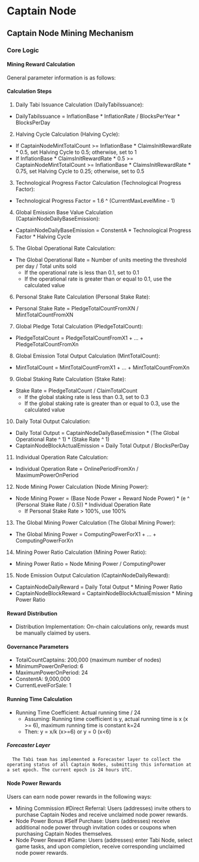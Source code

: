 # Captain Node

## Captain Node Mining Mechanism

### Core Logic
#### Mining Reward Calculation
General parameter information is as follows:
#### Calculation Steps
1. Daily Tabi Issuance Calculation (DailyTabiIssuance):
- DailyTabiIssuance = InflationBase * InflationRate / BlocksPerYear * BlocksPerDay
2. Halving Cycle Calculation (Halving Cycle):
- If CaptainNodeMintTotalCount >= InflationBase * ClaimsInitRewardRate * 0.5, set Halving Cycle to 0.5; otherwise, set to 1
- If InflationBase * ClaimsInitRewardRate * 0.5 >= CaptainNodeMintTotalCount >= InflationBase * ClaimsInitRewardRate * 0.75, set Halving Cycle to 0.25; otherwise, set to 0.5
3. Technological Progress Factor Calculation (Technological Progress Factor):
- Technological Progress Factor = 1.6 ^ (CurrentMaxLevelMine - 1)
4. Global Emission Base Value Calculation (CaptainNodeDailyBaseEmission):
- CaptainNodeDailyBaseEmission = ConstentA * Technological Progress Factor * Halving Cycle
5. The Global Operational Rate Calculation:
- The Global Operational Rate = Number of units meeting the threshold per day / Total units sold
    - If the operational rate is less than 0.1, set to 0.1
    - If the operational rate is greater than or equal to 0.1, use the calculated value
6. Personal Stake Rate Calculation (Personal Stake Rate):
- Personal Stake Rate = PledgeTotalCountFromXN / MintTotalCountFromXN
7. Global Pledge Total Calculation (PledgeTotalCount):
- PledgeTotalCount = PledgeTotalCountFromX1 + ... + PledgeTotalCountFromXn
8. Global Emission Total Output Calculation (MintTotalCount):
- MintTotalCount = MintTotalCountFromX1 + ... + MintTotalCountFromXn
9. Global Staking Rate Calculation (Stake Rate):
- Stake Rate = PledgeTotalCount / ClaimTotalCount
    - If the global staking rate is less than 0.3, set to 0.3
    - If the global staking rate is greater than or equal to 0.3, use the calculated value
10. Daily Total Output Calculation:
- Daily Total Output = CaptainNodeDailyBaseEmission * (The Global Operational Rate ^ 1) * (Stake Rate ^ 1)
- CaptainNodeBlockActualEmission = Daily Total Output / BlocksPerDay
11. Individual Operation Rate Calculation:
- Individual Operation Rate = OnlinePeriodFromXn / MaximumPowerOnPeriod
12. Node Mining Power Calculation (Node Mining Power):
- Node Mining Power = (Base Node Power + Reward Node Power) * (e ^ (Personal Stake Rate / 0.5)) * Individual Operation Rate
    - If Personal Stake Rate > 100%, use 100%
13. The Global Mining Power Calculation (The Global Mining Power):
- The Global Mining Power = ComputingPowerForX1 + ... + ComputingPowerForXn
14. Mining Power Ratio Calculation (Mining Power Ratio):
- Mining Power Ratio = Node Mining Power / ComputingPower
15. Node Emission Output Calculation (CaptainNodeDailyReward):
- CaptainNodeDailyReward = Daily Total Output * Mining Power Ratio
- CaptainNodeBlockReward = CaptainNodeBlockActualEmission * Mining Power Ratio
#### Reward Distribution
- Distribution Implementation: On-chain calculations only, rewards must be manually claimed by users.
#### Governance Parameters
- TotalCountCaptains: 200,000 (maximum number of nodes)
- MinimumPowerOnPeriod: 6
- MaximumPowerOnPeriod: 24
- ConstentA: 9,000,000
- CurrentLevelForSale: 1
#### Running Time Calculation
- Running Time Coefficient: Actual running time / 24
    - Assuming: Running time coefficient is y, actual running time is x (x >= 6), maximum running time is constant k=24
    - Then: y = x/k (x>=6) or y = 0 (x<6)
##### Forecaster Layer
      The Tabi team has implemented a Forecaster layer to collect the operating status of all Captain Nodes, submitting this information at a set epoch. The current epoch is 24 hours UTC.

#### Node Power Rewards
Users can earn node power rewards in the following ways:
- Mining Commission #Direct Referral: Users (addresses) invite others to purchase Captain Nodes and receive unclaimed node power rewards.
- Node Power Bonus #Self Purchase: Users (addresses) receive additional node power through invitation codes or coupons when purchasing Captain Nodes themselves.
- Node Power Reward #Game: Users (addresses) enter Tabi Node, select game tasks, and upon completion, receive corresponding unclaimed node power rewards.